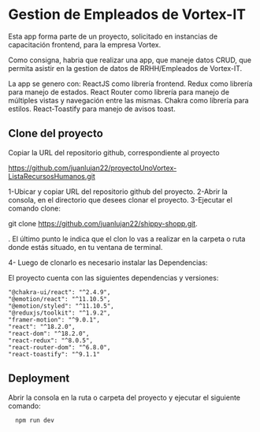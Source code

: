 
# Gestion de Empleados de Vortex-IT 

Esta app forma parte de un proyecto, solicitado en instancias de capacitación frontend, para la empresa Vortex. 

Como consigna, habria que realizar una app, que maneje datos CRUD, que permita asistir en la gestion de datos de RRHH/Empleados de Vortex-IT.

La app se genero con: 
ReactJS como librería frontend. 
Redux como librería para manejo de estados.
React Router como librería para manejo de múltiples vistas y navegación entre las mismas.
Chakra como librería para estilos.
React-Toastify para manejo de avisos toast.


## Clone del proyecto

Copiar la URL del repositorio github, correspondiente al proyecto 

https://github.com/juanlujan22/proyectoUnoVortex-ListaRecursosHumanos.git

1-Ubicar y copiar URL del repositorio github del proyecto.
2-Abrir la consola, en el directorio que desees clonar el proyecto.
3-Ejecutar el comando clone:

git clone https://github.com/juanlujan22/shippy-shopp.git.

. El último punto le indica que el clon lo vas a realizar en la carpeta o ruta donde estás situado, en tu ventana de terminal.

4- Luego de clonarlo es necesario instalar las Dependencias:


El proyecto cuenta con las siguientes dependencias y versiones: 
  
    "@chakra-ui/react": "^2.4.9",
    "@emotion/react": "^11.10.5",
    "@emotion/styled": "^11.10.5",
    "@reduxjs/toolkit": "^1.9.2",
    "framer-motion": "^9.0.1",
    "react": "^18.2.0",
    "react-dom": "^18.2.0",
    "react-redux": "^8.0.5",
    "react-router-dom": "^6.8.0",
    "react-toastify": "^9.1.1"

    
## Deployment

Abrir la consola en la ruta o carpeta del proyecto y ejecutar el siguiente comando:

```bash
  npm run dev
  
```

